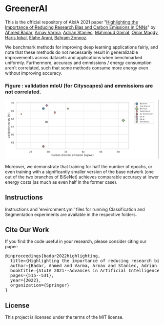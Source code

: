 # GreenerAI

This is the official repository of AIxIA 2021 paper "[Highlighting the Importance of Reducing Research Bias and Carbon Emissions in CNNs](https://link.springer.com/chapter/10.1007/978-3-031-08421-8_36)" by [Ahmed Badar](https://www.linkedin.com/in/ahmedbadar512/), [Arnav Varma](https://scholar.google.com/citations?user=3QSih2AAAAAJ&hl=en&oi=ao), [Adrian Staniec](https://www.linkedin.com/in/adrianstaniec/), [ Mahmoud Gamal](https://mrgemy95.github.io/), [Omar Magdy](https://www.linkedin.com/in/omar-magdy-2018/?originalSubdomain=nl), [Haris Iqbal](https://www.linkedin.com/in/hiqbal88/?originalSubdomain=nl), [Elahe Arani](https://www.linkedin.com/in/elahe-arani-630870b2/), [Bahram Zonooz](https://scholar.google.com/citations?hl=en&user=FZmIlY8AAAAJ). 

We benchmark methods for improving deep learning applications fairly, and note that these methods do not necessarily result in generalizable improvements across datasets and applications when benchmarked uniformly. Furthermore, accuracy and emmissions / energy consumption aren't correlated, such that some methods consume more energy even without improving accuracy.

###  Figure : validation mIoU (for Cityscapes) and emmissions are not correlated.
![image info](./emmissions.png)

Moreover, we demonstrate that training for half the number of epochs, or even training with a significantly smaller version of the base network (one out of the two branches of BiSeNet) achieves comparable accuracy at lower energy costs (as much as even half in the former case).

## Instructions

Instructions and 'environment.yml' files for running Classification and Segmentation experiments are available in the respective folders.

## Cite Our Work

If you find the code useful in your research, please consider citing our paper:

<pre>
@inproceedings{badar2022highlighting,
  title={Highlighting the importance of reducing research bias and carbon emissions in cnns},
  author={Badar, Ahmed and Varma, Arnav and Staniec, Adrian and Gamal, Mahmoud and Magdy, Omar and Iqbal, Haris and Arani, Elahe and Zonooz, Bahram},
  booktitle={AIxIA 2021--Advances in Artificial Intelligence: 20th International Conference of the Italian Association for Artificial Intelligence, Virtual Event, December 1--3, 2021, Revised Selected Papers},
  pages={515--531},
  year={2022},
  organization={Springer}
}
</pre>

## License

This project is licensed under the terms of the MIT license.

